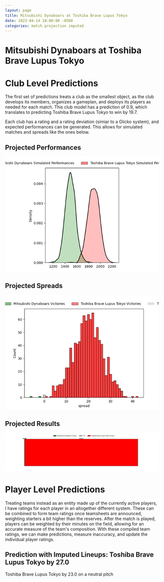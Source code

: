 ```yaml
---  
layout: page  
title: Mitsubishi Dynaboars at Toshiba Brave Lupus Tokyo  
date: 2023-04-14 18:00:00 -0500  
categories: match projection imputed  
---
```

# Mitsubishi Dynaboars at Toshiba Brave Lupus Tokyo

# Club Level Predictions


The first set of predictions treats a club as the smallest object, as the club develops its members, organizes a gameplan, and deploys its players as needed for each match. This club model has a prediction of 0.9, which translates to predicting Toshiba Brave Lupus Tokyo to win by 19.7.

Each club has a rating and a rating deviation (simiar to a Glicko system), and expected performances can be generated. This allows for simulated matches and spreads like the ones below.
## Projected Performances


![Projected Performances](plots/performances_2023-04-14-ToshibaBraveLupusTokyo-MitsubishiDynaboars.png)
## Projected Spreads


![Projected Spreads](plots/spreads_2023-04-14-ToshibaBraveLupusTokyo-MitsubishiDynaboars.png)
## Projected Results


![Projected Results](plots/resultbar_2023-04-14-ToshibaBraveLupusTokyo-MitsubishiDynaboars.png)
# Player Level Predictions


Treating teams instead as an entity made up of the currently active players, I have ratings for each player in an altogether different system. These can be combined to form team ratings once teamsheets are announced, weighting starters a bit higher than the reserves. After the match is played, players can be weighted by their minutes on the field, allowing for an accurate measure of the team's composition. With these compiled team ratings, we can make predictions, measure inaccuracy, and update the individual player ratings.
## Prediction with Imputed Lineups: Toshiba Brave Lupus Tokyo by 27.0


Toshiba Brave Lupus Tokyo by 23.0 on a neutral pitch

